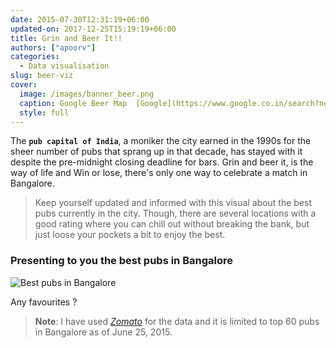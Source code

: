 ```yaml
---
date: 2015-07-30T12:31:19+06:00
updated-on: 2017-12-25T15:19:19+06:00
title: Grin and Beer It!!
authors: ["apoorv"]
categories:
  - Data visualisation
slug: beer-viz
cover:
  image: /images/banner_beer.png
  caption: Google Beer Map  [Google](https://www.google.co.in/search?newwindow=1&sa=X&biw=1422&bih=781&q=bangalore+beer&npsic=0&rflfq=1&rlha=0&rllag=12938395,77592356,4059&tbm=lcl&ved=0ahUKEwi02Py-kojcAhUIcCsKHahrAnwQtgMIKg&tbs=lrf:!2m1!1e2!2m1!1e3!2m1!1e16!3sIAE,lf:1,lf_ui:9&rldoc=1#rlfi=hd:;si:;mv:!1m3!1d103188.50049573663!2d77.65805034999994!3d12.98510055000001!3m2!1i1002!2i637!4f13.1)
  style: full
---
```


The **`pub capital of India`**, a moniker the city earned in the 1990s for the sheer number of pubs that sprang up in that decade, has stayed with it despite the pre-midnight closing deadline for bars. Grin and beer it, is the way of life and Win or lose, there's only one way to celebrate a match in Bangalore.

>Keep yourself updated and informed with this visual about the best pubs currently in the city. Though, there are several locations with a good rating where you can chill out without breaking the bank, but just loose your pockets a bit to enjoy the best.


### Presenting to you the best pubs in Bangalore
<img src="/images/beer-viz.png" title="Best pubs in Bangalore" />

Any favourites ?

> <strong>Note</strong>: I have used <em><a href="https://www.zomato.com" target="_blank">Zomato</a></em> for the data and it is limited to top 60 pubs in Bangalore as of June 25, 2015.
